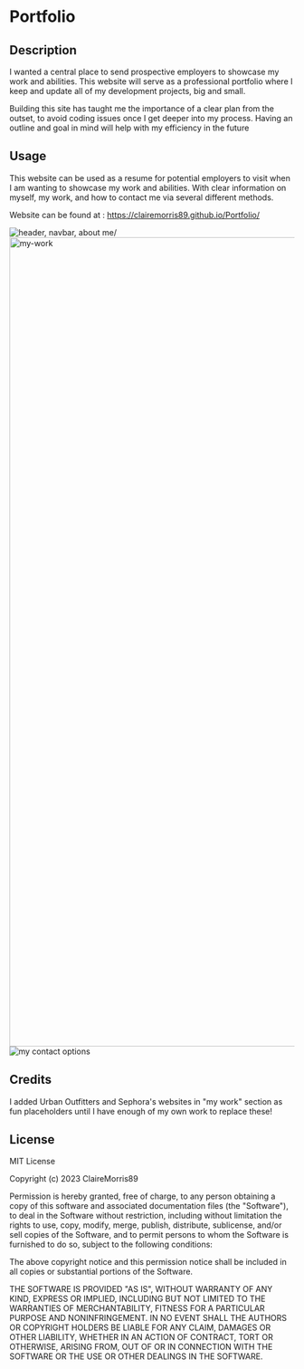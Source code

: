 # Portfolio

## Description 

I wanted a central place to send prospective employers to showcase my work and abilities. This website will serve as a professional portfolio where I keep and update all of my development projects, big and small.

Building this site has taught me the importance of a clear plan from the outset, to avoid coding issues once I get deeper into my process. Having an outline and goal in mind will help with my efficiency in the future

## Usage 

This website can be used as a resume for potential employers to visit when I am wanting to showcase my work and abilities. With clear information on myself, my work, and how to contact me via several different methods.

Website can be found at : https://clairemorris89.github.io/Portfolio/

<img src="/Users/clairemorris/bootcamp/Portfolio/assets/about-me.png" alt="header, navbar, about me/">

<img width="1430" alt="my-work" src="https://user-images.githubusercontent.com/124100820/224583813-060b6023-6962-4b9a-9bb7-92ba7a3e97f1.png">

<img src="/Users/clairemorris/bootcamp/Portfolio/assets/contact-me.png" alt="my contact options">
 
## Credits 

I added Urban Outfitters and Sephora's websites in "my work" section as fun placeholders until I have enough of my own work to replace these! 

## License 

MIT License

Copyright (c) 2023 ClaireMorris89

Permission is hereby granted, free of charge, to any person obtaining a copy
of this software and associated documentation files (the "Software"), to deal
in the Software without restriction, including without limitation the rights
to use, copy, modify, merge, publish, distribute, sublicense, and/or sell
copies of the Software, and to permit persons to whom the Software is
furnished to do so, subject to the following conditions:

The above copyright notice and this permission notice shall be included in all
copies or substantial portions of the Software.

THE SOFTWARE IS PROVIDED "AS IS", WITHOUT WARRANTY OF ANY KIND, EXPRESS OR
IMPLIED, INCLUDING BUT NOT LIMITED TO THE WARRANTIES OF MERCHANTABILITY,
FITNESS FOR A PARTICULAR PURPOSE AND NONINFRINGEMENT. IN NO EVENT SHALL THE
AUTHORS OR COPYRIGHT HOLDERS BE LIABLE FOR ANY CLAIM, DAMAGES OR OTHER
LIABILITY, WHETHER IN AN ACTION OF CONTRACT, TORT OR OTHERWISE, ARISING FROM,
OUT OF OR IN CONNECTION WITH THE SOFTWARE OR THE USE OR OTHER DEALINGS IN THE
SOFTWARE.
